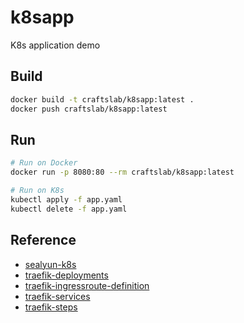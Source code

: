 # k8sapp

K8s application demo



## Build

```bash
docker build -t craftslab/k8sapp:latest .
docker push craftslab/k8sapp:latest
```



## Run

```bash
# Run on Docker
docker run -p 8080:80 --rm craftslab/k8sapp:latest

# Run on K8s
kubectl apply -f app.yaml
kubectl delete -f app.yaml
```



## Reference

- [sealyun-k8s](https://gist.github.com/craftslab/aee84200b8bcc72be29a725eeb33402b)
- [traefik-deployments](https://docs.traefik.io/user-guides/crd-acme/#deployments)
- [traefik-ingressroute-definition](https://docs.traefik.io/user-guides/crd-acme/#ingressroute-definition)
- [traefik-services](https://docs.traefik.io/user-guides/crd-acme/#services)
- [traefik-steps](https://blog.csdn.net/baidjay/article/details/121415009)
